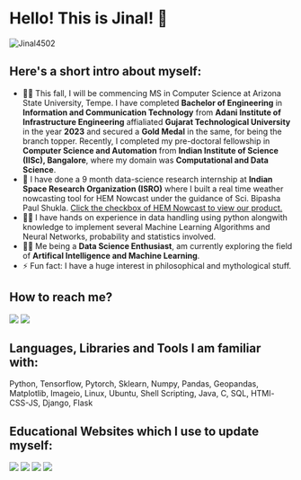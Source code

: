 # Hello! This is Jinal! 👋 
<img src="https://komarev.com/ghpvc/?username=Jinal4502&label=Profile%20views&color=0e75b6&style=flat" alt="Jinal4502" />

## Here's a short intro about myself:
- :student: This fall, I will be commencing MS in Computer Science at Arizona State University, Tempe. I have completed <b>Bachelor of Engineering</b> in <b>Information and Communication Technology</b> from <b>Adani Institute of Infrastructure Engineering</b> affialiated <b>Gujarat Technological University</b> in the year <b>2023</b> and secured a <b>Gold Medal</b> in the same, for being the branch topper. Recently, I completed my pre-doctoral fellowship in <b>Computer Science and Automation</b> from <b>Indian Institute of Science (IISc), Bangalore</b>, where my domain was <b>Computational and Data Science</b>. 
- :star2: I have done a 9 month data-science research internship at <b>Indian Space Research Organization (ISRO)</b> where I built a real time weather nowcasting tool for HEM Nowcast under the guidance of Sci. Bipasha Paul Shukla. <a href="https://mosdac.gov.in/heavyrain/">Click the checkbox of HEM Nowcast to view our product.</a>
- :woman_technologist: I have hands on experience in data handling using python alongwith knowledge to implement several Machine Learning Algorithms and Neural Networks, probability and statistics involved.
- :female_detective: Me being a <b>Data Science Enthusiast</b>, am currently exploring the field of <b>Artifical Intelligence and Machine Learning</b>.
- ⚡ Fun fact: I have a huge interest in philosophical and mythological stuff.

## How to reach me?

<a href='https://www.linkedin.com/in/jinal-vyas-8a43991bb/'><img src='https://img.shields.io/badge/LinkedIn-0077B5?style=for-the-badge&logo=linkedin&logoColor=white'></a>
<a href='mailto:jinalvyas.ict19@gmail.com'><img src='https://img.shields.io/badge/Gmail-D14836?style=for-the-badge&logo=gmail&logoColor=white'></a>

## Languages, Libraries and Tools I am familiar with:

Python, Tensorflow, Pytorch, Sklearn, Numpy, Pandas, Geopandas, Matplotlib, Imageio, Linux, Ubuntu, Shell Scripting, Java, C, SQL, HTMl-CSS-JS, Django, Flask

## Educational Websites which I use to update myself:

<img src='https://img.shields.io/badge/Udemy-EC5252?style=for-the-badge&logo=Udemy&logoColor=white'> <img src='https://img.shields.io/badge/Edx-193A3E?style=for-the-badge&logo=edx&logoColor=white'>
<img src='https://img.shields.io/badge/free%20code%20camp-27273D?style=for-the-badge&logo=freecodecamp&logoColor=white'>
<img src='https://img.shields.io/badge/Coursera-0056D2?style=for-the-badge&logo=Coursera&logoColor=white'>
